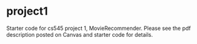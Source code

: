 # project1
Starter code for cs545 project 1, MovieRecommender. Please see the pdf description posted on Canvas and starter code for details.
